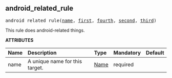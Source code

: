 <!-- Generated with Stardoc: http://skydoc.bazel.build -->

<a name="#android_related_rule"></a>

## android_related_rule

<pre>
android_related_rule(<a href="#android_related_rule-name">name</a>, <a href="#android_related_rule-first">first</a>, <a href="#android_related_rule-fourth">fourth</a>, <a href="#android_related_rule-second">second</a>, <a href="#android_related_rule-third">third</a>)
</pre>

This rule does android-related things.

**ATTRIBUTES**


| Name  | Description | Type | Mandatory | Default |
| :------------- | :------------- | :------------- | :------------- | :------------- |
| <a name="android_related_rule-name"></a>name | A unique name for this target. | <a href="https://bazel.build/docs/build-ref.html#name">Name</a> | required |  |


